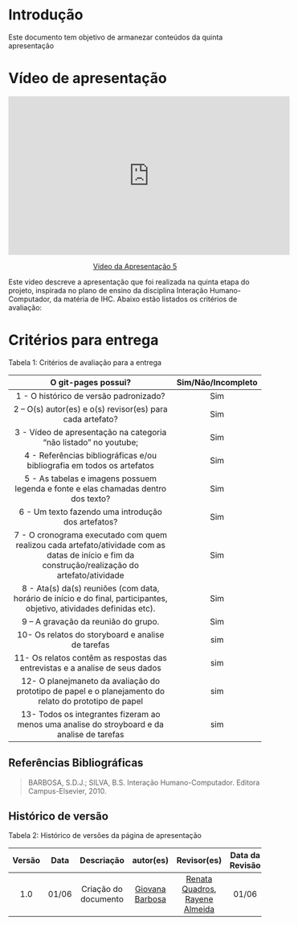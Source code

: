 # Introdução

Este documento tem objetivo de armanezar conteúdos da quinta apresentação



# Vídeo de apresentação 

<p style="text-align: center"><iframe width="560" height="315" src="https://www.youtube.com/embed/itzX8WrLXBA " title="YouTube video player" frameborder="0" allow="accelerometer; autoplay; clipboard-write; encrypted-media; gyroscope; picture-in-picture; web-share" referrerpolicy="strict-origin-when-cross-origin" allowfullscreen></iframe></p>
<p style="text-align: center"><a href="https://youtu.be/itzX8WrLXBA " target="blanket">Vídeo da Apresentação 5</a></p>


Este video descreve a apresentação que foi realizada na quinta etapa do projeto, inspirada no plano de ensino da disciplina Interação Humano-Computador, da matéria de IHC. Abaixo estão listados os critérios de avaliação:

# Critérios para entrega

Tabela 1: Critérios de avaliação para a entrega 

| O git-pages possui?     | Sim/Não/Incompleto |
| :--------: | :----: |     
1 - O histórico de versão padronizado? | Sim
2 – O(s) autor(es) e o(s) revisor(es) para cada artefato? | Sim
3 - Vídeo de apresentação na categoria “não listado” no youtube; |Sim
4 - Referências bibliográficas e/ou bibliografia em todos os artefatos|Sim
5 - As tabelas e imagens possuem legenda e fonte e elas chamadas dentro dos texto? | Sim
6 - Um texto fazendo uma introdução dos artefatos?| Sim
7 - O cronograma executado com quem realizou cada artefato/atividade com as datas de início e fim da construção/realização do artefato/atividade | Sim
8 - Ata(s) da(s) reuniões (com data, horário de início e do final, participantes, objetivo, atividades definidas etc). |Sim 
9 – A gravação da reunião do grupo. | Sim
10- Os relatos do storyboard e analise de tarefas|sim
11- Os relatos contêm as respostas das entrevistas e a analise de seus dados|sim
12- O planejmaneto da avaliação do prototipo de papel e o planejamento do  relato do prototipo de papel|sim 
13- Todos os integrantes fizeram ao menos uma analise do stroyboard e da analise de tarefas|sim


## Referências Bibliográficas
> BARBOSA, S.D.J.; SILVA, B.S. Interação Humano-Computador. Editora Campus-Elsevier, 2010.

## Histórico de versão

Tabela 2: Histórico de versões da página de apresentação

|                            Versão                             |              Data               |                    Descriação                     | autor(es)           |  Revisor(es)          | Data da Revisão|
| :----------------------------------------------------------: | :-------------------------------: | :-------------------------------------------------: | :-------------------------------: |  :-------------------------------: | :-------------------------------: |
| 1.0 |  01/06  | Criação do documento |[Giovana Barbosa ](https://github.com/gio221)| [Renata Quadros](https://github.com/Renatinha28), [Rayene Almeida](https://github.com/rayenealmeida) | 01/06 |